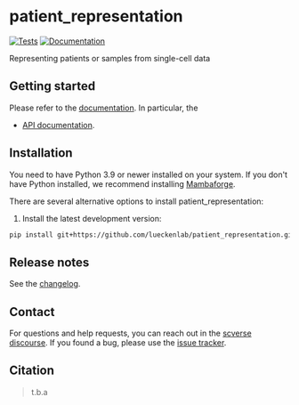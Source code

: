 # patient_representation

[![Tests][badge-tests]][link-tests]
[![Documentation][badge-docs]][link-docs]

[badge-tests]: https://img.shields.io/github/actions/workflow/status/VladimirShitov/patient_representation/test.yaml?branch=main
[link-tests]: https://github.com/lueckenlab/patient_representation/actions/workflows/test.yml
[badge-docs]: https://img.shields.io/readthedocs/patient_representation

Representing patients or samples from single-cell data

## Getting started

Please refer to the [documentation][link-docs]. In particular, the

-   [API documentation][link-api].

## Installation

You need to have Python 3.9 or newer installed on your system. If you don't have
Python installed, we recommend installing [Mambaforge](https://github.com/conda-forge/miniforge#mambaforge).

There are several alternative options to install patient_representation:

<!--
1) Install the latest release of `patient_representation` from `PyPI <https://pypi.org/project/patient_representation/>`_:

```bash
pip install patient_representation
```
-->

1. Install the latest development version:

```bash
pip install git+https://github.com/lueckenlab/patient_representation.git@main
```

## Release notes

See the [changelog][changelog].

## Contact

For questions and help requests, you can reach out in the [scverse discourse][scverse-discourse].
If you found a bug, please use the [issue tracker][issue-tracker].

## Citation

> t.b.a

[scverse-discourse]: https://discourse.scverse.org/
[issue-tracker]: https://github.com/lueckenlab/patient_representation/issues
[changelog]: https://patient_representation.readthedocs.io/latest/changelog.html
[link-docs]: https://patient_representation.readthedocs.io
[link-api]: https://patient_representation.readthedocs.io/latest/api.html

